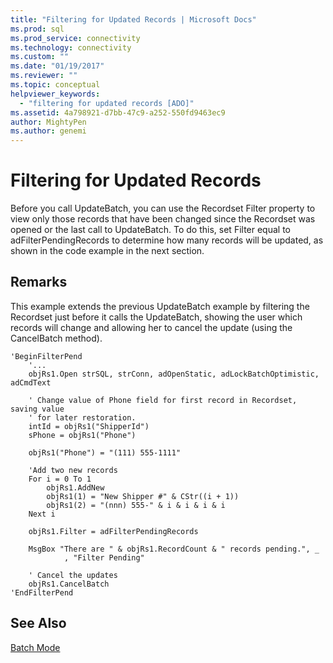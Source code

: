 ```yaml
---
title: "Filtering for Updated Records | Microsoft Docs"
ms.prod: sql
ms.prod_service: connectivity
ms.technology: connectivity
ms.custom: ""
ms.date: "01/19/2017"
ms.reviewer: ""
ms.topic: conceptual
helpviewer_keywords: 
  - "filtering for updated records [ADO]"
ms.assetid: 4a798921-d7bb-47c9-a252-550fd9463ec9
author: MightyPen
ms.author: genemi
---
```

# Filtering for Updated Records
Before you call UpdateBatch, you can use the Recordset Filter property to view only those records that have been changed since the Recordset was opened or the last call to UpdateBatch. To do this, set Filter equal to adFilterPendingRecords to determine how many records will be updated, as shown in the code example in the next section.  
  
## Remarks  
 This example extends the previous UpdateBatch example by filtering the Recordset just before it calls the UpdateBatch, showing the user which records will change and allowing her to cancel the update (using the CancelBatch method).  
  
```  
'BeginFilterPend  
    '...  
    objRs1.Open strSQL, strConn, adOpenStatic, adLockBatchOptimistic, adCmdText  
  
    ' Change value of Phone field for first record in Recordset, saving value  
    ' for later restoration.  
    intId = objRs1("ShipperId")  
    sPhone = objRs1("Phone")  
  
    objRs1("Phone") = "(111) 555-1111"  
  
    'Add two new records  
    For i = 0 To 1  
        objRs1.AddNew  
        objRs1(1) = "New Shipper #" & CStr((i + 1))  
        objRs1(2) = "(nnn) 555-" & i & i & i & i  
    Next i  
  
    objRs1.Filter = adFilterPendingRecords  
  
    MsgBox "There are " & objRs1.RecordCount & " records pending.", _  
            , "Filter Pending"  
  
    ' Cancel the updates  
    objRs1.CancelBatch  
'EndFilterPend  
```  
  
## See Also  
 [Batch Mode](../../../ado/guide/data/batch-mode.md)
